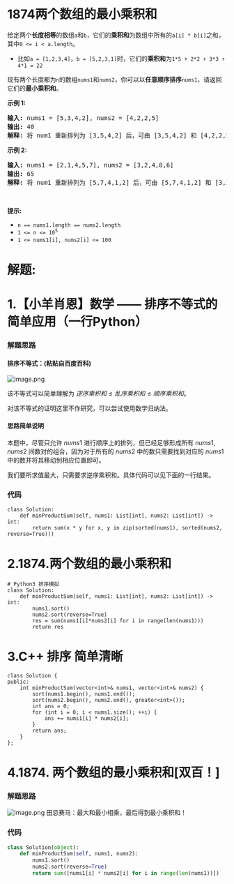 # 1874两个数组的最小乘积和
<p>给定两个<strong>长度相等</strong>的数组<code>a</code>和<code>b</code>，它们的<strong>乘积和</strong>为数组中所有的<code>a[i] * b[i]</code>之和，其中<code>0 &lt;= i &lt; a.length</code>。</p>

<ul>
	<li>比如<code>a = [1,2,3,4]</code>，<code>b = [5,2,3,1]</code>时，它们的<strong>乘积和</strong>为<code>1*5 + 2*2 + 3*3 + 4*1 = 22</code></li>
</ul>

<p>现有两个长度都为<code>n</code>的数组<code>nums1</code>和<code>nums2</code>，你可以以<strong>任意顺序排序</strong><code>nums1</code>，请返回它们的<strong>最小乘积和</strong>。</p>

<p><strong>示例 1:</strong></p>

<pre><strong>输入:</strong> nums1 = [5,3,4,2], nums2 = [4,2,2,5]
<strong>输出:</strong> 40
<strong>解释: </strong>将 num1 重新排列为 [3,5,4,2] 后，可由<b> </b>[3,5,4,2] 和 [4,2,2,5] 得到最小乘积和 3*4 + 5*2 + 4*2 + 2*5 = 40。
</pre>

<p><strong>示例 2:</strong></p>

<pre><strong>输入:</strong> nums1 = [2,1,4,5,7], nums2 = [3,2,4,8,6]
<strong>输出:</strong> 65
<strong>解释:</strong> 将 num1 重新排列为 [5,7,4,1,2] 后，可由<b> </b>[5,7,4,1,2] 和 [3,2,4,8,6] 得到最小乘积和 5*3 + 7*2 + 4*4 + 1*8 + 2*6 = 65。
</pre>

<p> </p>

<p><strong>提示:</strong></p>

<ul>
	<li><code>n == nums1.length == nums2.length</code></li>
	<li><code>1 &lt;= n &lt;= 10<sup>5</sup></code></li>
	<li><code>1 &lt;= nums1[i], nums2[i] &lt;= 100</code></li>
</ul>
































# 解题:
# 1.【小羊肖恩】数学 —— 排序不等式的简单应用（一行Python）
### 解题思路
#### 排序不等式：(粘贴自百度百科)
![image.png](https://pic.leetcode-cn.com/1660549782-djNSEC-image.png)

该不等式可以简单理解为 $逆序乘积和 \leq 乱序乘积和 \leq 顺序乘积和$。

对该不等式的证明这里不作研究，可以尝试使用数学归纳法。

#### 思路简单说明

本题中，尽管只允许 $nums1$ 进行顺序上的排列，但已经足够形成所有 $nums1, nums2$ 间数对的组合，因为对于所有的 $nums2$ 中的数只需要找到对应的 $nums1$ 中的数并将其移动到相应位置即可。

我们要所求值最大，只需要求逆序乘积和。具体代码可以见下面的一行结果。

### 代码

```python3 []
class Solution:
    def minProductSum(self, nums1: List[int], nums2: List[int]) -> int:
        return sum(x * y for x, y in zip(sorted(nums1), sorted(nums2, reverse=True)))
```
# 2.1874.两个数组的最小乘积和
```python3
# Python3 排序模拟
class Solution:
    def minProductSum(self, nums1: List[int], nums2: List[int]) -> int:
        nums1.sort()
        nums2.sort(reverse=True)
        res = sum(nums1[i]*nums2[i] for i in range(len(nums1)))
        return res
```

# 3.C++ 排序 简单清晰
```
class Solution {
public:
    int minProductSum(vector<int>& nums1, vector<int>& nums2) {
        sort(nums1.begin(), nums1.end());
        sort(nums2.begin(), nums2.end(), greater<int>());
        int ans = 0;
        for (int i = 0; i < nums1.size(); ++i) {
            ans += nums1[i] * nums2[i];
        }
        return ans;
    }
};
```

# 4.1874. 两个数组的最小乘积和[双百！]
### 解题思路
![image.png](https://pic.leetcode-cn.com/1628948358-edeifk-image.png)
田忌赛马：最大和最小相乘，最后得到最小乘积和！

### 代码

```python
class Solution(object):
    def minProductSum(self, nums1, nums2):
        nums1.sort()
        nums2.sort(reverse=True)
        return sum([nums1[i] * nums2[i] for i in range(len(nums1))])
```
